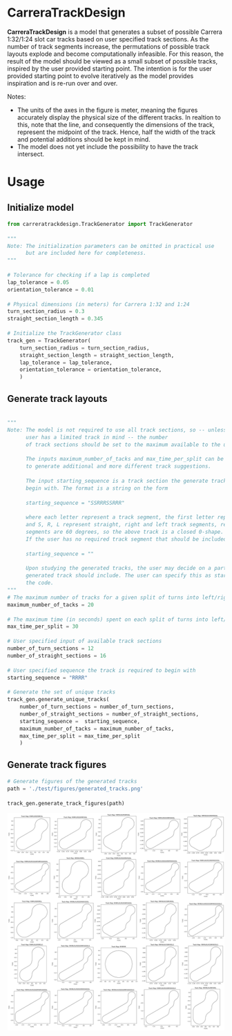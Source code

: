 # CarreraTrackDesign

**CarreraTrackDesign** is a model that generates a subset of possible Carrera 1:32/1:24 slot car tracks based on user specified track sections. As the number of track segments increase, the permutations of possible track layouts explode and become computationally infeasible. For this reason, the result of the model should be viewed as a small subset of possible tracks, inspired by the user
provided starting point. The intention is for the user provided starting point to evolve iteratively as the model provides inspiration
and is re-run over and over.

Notes:
- The units of the axes in the figure is meter, meaning the figures accurately display the physical size of the different tracks. In realtion to this, note that the line, and consequently the dimensions of the track, represent the midpoint of the track. Hence, half the width of the track and potential additions should be kept in mind.
- The model does not yet include the possibility to have the track intersect.


# Usage

## Initialize model
```python
from carreratrackdesign.TrackGenerator import TrackGenerator

"""
Note: The initialization parameters can be omitted in practical use
      but are included here for completeness.
"""

# Tolerance for checking if a lap is completed
lap_tolerance = 0.05
orientation_tolerance = 0.01

# Physical dimensions (in meters) for Carrera 1:32 and 1:24 
turn_section_radius = 0.3
straight_section_length = 0.345

# Initialize the TrackGenerator class
track_gen = TrackGenerator(
    turn_section_radius = turn_section_radius,
    straight_section_length = straight_section_length,
    lap_tolerance = lap_tolerance,
    orientation_tolerance = orientation_tolerance,
    )
```
## Generate track layouts
```python

"""
Note: The model is not required to use all track sections, so -- unless
      user has a limited track in mind -- the number
      of track sections should be set to the maximum available to the user.
      
      The inputs maximum_number_of_tacks and max_time_per_split can be increased
      to generate additional and more different track suggestions.

      The input starting_sequence is a track section the generate track is required to
      begin with. The format is a string on the form

      starting_sequence = "SSRRRSSRRR"
      
      where each letter represent a track segment, the first letter represent the 'first track segment'
      and S, R, L represent straight, right and left track segments, respectively. The turn track
      segments are 60 degrees, so the above track is a closed 0-shape.
      If the user has no required track segment that should be included in the generated tracks, set

      starting_sequence = ""
      
      Upon studying the generated tracks, the user may decide on a particular section the 
      generated track should include. The user can specify this as starting_sequence and re-run
      the code.
"""
# The maximum number of tracks for a given split of turns into left/right (to control the computational load)
maximum_number_of_tacks = 20

# The maximum time (in seconds) spent on each split of turns into left/right (to further control the computational load)
max_time_per_split = 30

# User specified input of available track sections
number_of_turn_sections = 12
number_of_straight_sections = 16

# User specified sequence the track is required to begin with
starting_sequence = "RRRR"

# Generate the set of unique tracks
track_gen.generate_unique_tracks(
    number_of_turn_sections = number_of_turn_sections,
    number_of_straight_sections = number_of_straight_sections,
    starting_sequence =  starting_sequence,
    maximum_number_of_tacks = maximum_number_of_tacks,
    max_time_per_split = max_time_per_split
    )
```

## Generate track figures
```python
# Generate figures of the generated tracks
path = './test/figures/generated_tracks.png'

track_gen.generate_track_figures(path)
```

![Forecasts](test/figures/generated_tracks.png)